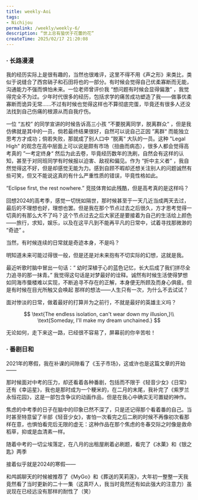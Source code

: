 ```yaml
---
title: weekly-Aoi
tags: 
- Nichijou
permalink: /weekly/weekly-6/
description: “世上总有蛰伏于花蕾的花”
createTime: 2025/02/17 21:20:08
---
```


### · 长路漫漫

我的经历实际上是很有趣的，当然也很难评，这里不得不用《声之形》来类比，类似于说缝合了西宫硝子和石田将也的一部分。有时候会觉得自己优柔寡断而无能，沟通能力不强而惧怕未来。一位老师曾评价我 “想问题有时候会显得偏激” ，我觉得完全不为过。少年时代很多的经历，包括求学的痛苦成功塑造了我——做事优柔寡断而诡异无常......不过有时候也觉得这样也不算彻底完蛋，毕竟还有很多人还没法找到自己伤痛的根源从而自我疗伤。

一位 “五校” 的同学宣讲的时候告诉高三小孩 ”不要脱离同学，脱离群众“ ，但是我仿佛就是其中的一员，倘若最终结果很好，自然可以说自己正因 ”离群“ 而能独立思考方才成功；倘若失败，那就成了别人口中 ”脱离“ 大队的一员。这种 "Legal High" 的观念在高中层面上可以说是颇有市场（扭曲而病态），很多人都会觉得高考真的 ”一考定终身“ 然后为此去卷，毕竟经历数年的洗刷，自然会有这样的认知，甚至于对同班同学有时候报以迫害、敌视和偏见。作为 “折中主义者” ，我自然觉得这不好，但是却感觉无能为力。感到自顾不暇却还想关注别人的问题诚然有些可笑，但又不能说这真的有什么严重性质的错误，毕竟性格如此。

“Eclipse first, the rest nowhere.” 竞技体育如此残酷，但是高考真的是这样吗？

回想2024的高考季，感觉一切恍如隔世，那时候甚至于一天几近当成两天去过，最后的不理想也好，理想也罢。但是我在那个节点过去之后很久，方才思考觉得一切真的有那么大不了吗？这个节点过去之后大家还是要接着为自己的生活绘上颜色——旅行，求知，娱乐，以及在这平凡到不能再平凡的日常中，试着寻找那微渺的 “奇迹” 。

当然，有时候连续的日常就是奇迹本身，不是吗？

明知道未来可能过得很一般，但是还是对未来抱有不切实际的幻想，这就是我。

最近听歌时脑中冒出一句话：“ 幼时深植于心的蓝色记忆，长大后成了我们拼尽全力追寻的那一抹青。” 我觉得这句话是对梦最好的诠释。诚然有时候生活使得梦想如同海市蜃楼难以实现，不断追寻不存在的正解，本身便无所顾及而身心俱疲。但是有时候在目光所触又会唤起 那样的想法——人生只有一次，为什么不去试试？

面对惨淡的日常，做着最好的打算并为之前行，不就是最好的英雄主义吗？

$$
\text{The endless isolation, can't wear down my illusion,}\\
\text{Someday, I'll make my dream unchained.}
$$

无论如何，走下来这一路，已经很不容易了，屏幕前的你辛苦啦！

### · 番剧日和

2021年的寒假，我在补课的间隙看了《玉子市场》，这或许也是这篇文章的开始——

那时候面对中考的压力，却还看着各种番剧，包括而不限于《轻音少女》《日常》还有《幸运星》，我也是那时成为一个粳米的，在二月的末尾，我补完了《紫罗兰永恒花园》，这是一部包含争议的动画作品，但是在我心中确实无可置疑的神作。

焦虑的中考季的日子在脑中的印象已然不深了，只是还记得那个看着番的自己。当时甚至特意留了半部《轻音少女》，害怕一次看完之后二刷的时候不再像初次看那样在意，也惧怕看完后无限的虚无：这种作品在那个焦虑的冬春交际之时像是救命稻草，抑或是血清素一样。

随着中考的一切尘埃落定，在八月的出租屋刷着必刷题，看完了《冰菓》和《银之匙》两季

接着似乎就是2024的寒假——

和鸬鹚聊天的时候被推荐了《MyGo》和《葬送的芙莉莲》，大年初一整整一天我竟然看了当时更新的二十一集（这真吓人，我当时竟然还有如此强大的注意力）虽说现在已经远没有那样的耐性了（笑）

